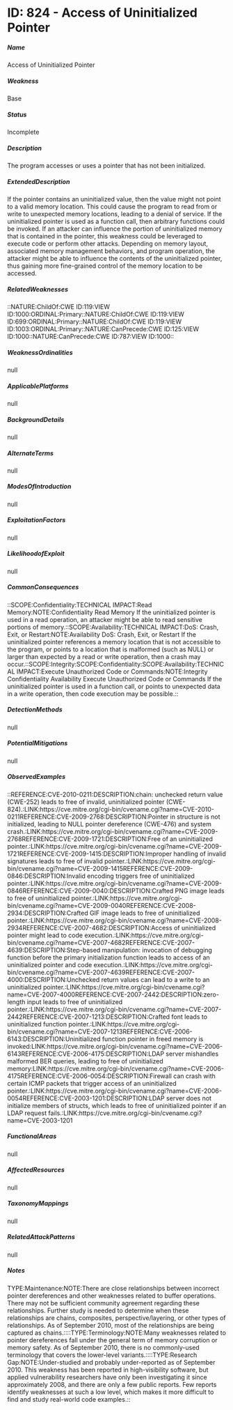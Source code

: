 # ID: 824 - Access of Uninitialized Pointer
<h5>Name</h5>Access of Uninitialized Pointer
<h5>Weakness</h5>Base
<h5>Status</h5>Incomplete
<h5>Description</h5>The program accesses or uses a pointer that has not been initialized.
<h5>ExtendedDescription</h5>If the pointer contains an uninitialized value, then the value might not point to a valid memory location. This could cause the program to read from or write to unexpected memory locations, leading to a denial of service. If the uninitialized pointer is used as a function call, then arbitrary functions could be invoked. If an attacker can influence the portion of uninitialized memory that is contained in the pointer, this weakness could be leveraged to execute code or perform other attacks. Depending on memory layout, associated memory management behaviors, and program operation, the attacker might be able to influence the contents of the uninitialized pointer, thus gaining more fine-grained control of the memory location to be accessed.
<h5>RelatedWeaknesses</h5>::NATURE:ChildOf:CWE ID:119:VIEW ID:1000:ORDINAL:Primary::NATURE:ChildOf:CWE ID:119:VIEW ID:699:ORDINAL:Primary::NATURE:ChildOf:CWE ID:119:VIEW ID:1003:ORDINAL:Primary::NATURE:CanPrecede:CWE ID:125:VIEW ID:1000::NATURE:CanPrecede:CWE ID:787:VIEW ID:1000::
<h5>WeaknessOrdinalities</h5>null
<h5>ApplicablePlatforms</h5>null
<h5>BackgroundDetails</h5>null
<h5>AlternateTerms</h5>null
<h5>ModesOfIntroduction</h5>null
<h5>ExploitationFactors</h5>null
<h5>LikelihoodofExploit</h5>null
<h5>CommonConsequences</h5>::SCOPE:Confidentiality:TECHNICAL IMPACT:Read Memory:NOTE:Confidentiality Read Memory If the uninitialized pointer is used in a read operation, an attacker might be able to read sensitive portions of memory.::SCOPE:Availability:TECHNICAL IMPACT:DoS: Crash, Exit, or Restart:NOTE:Availability DoS: Crash, Exit, or Restart If the uninitialized pointer references a memory location that is not accessible to the program, or points to a location that is malformed (such as NULL) or larger than expected by a read or write operation, then a crash may occur.::SCOPE:Integrity:SCOPE:Confidentiality:SCOPE:Availability:TECHNICAL IMPACT:Execute Unauthorized Code or Commands:NOTE:Integrity Confidentiality Availability Execute Unauthorized Code or Commands If the uninitialized pointer is used in a function call, or points to unexpected data in a write operation, then code execution may be possible.::
<h5>DetectionMethods</h5>null
<h5>PotentialMitigations</h5>null
<h5>ObservedExamples</h5>::REFERENCE:CVE-2010-0211:DESCRIPTION:chain: unchecked return value (CWE-252) leads to free of invalid, uninitialized pointer (CWE-824).:LINK:https://cve.mitre.org/cgi-bin/cvename.cgi?name=CVE-2010-0211REFERENCE:CVE-2009-2768:DESCRIPTION:Pointer in structure is not initialized, leading to NULL pointer dereference (CWE-476) and system crash.:LINK:https://cve.mitre.org/cgi-bin/cvename.cgi?name=CVE-2009-2768REFERENCE:CVE-2009-1721:DESCRIPTION:Free of an uninitialized pointer.:LINK:https://cve.mitre.org/cgi-bin/cvename.cgi?name=CVE-2009-1721REFERENCE:CVE-2009-1415:DESCRIPTION:Improper handling of invalid signatures leads to free of invalid pointer.:LINK:https://cve.mitre.org/cgi-bin/cvename.cgi?name=CVE-2009-1415REFERENCE:CVE-2009-0846:DESCRIPTION:Invalid encoding triggers free of uninitialized pointer.:LINK:https://cve.mitre.org/cgi-bin/cvename.cgi?name=CVE-2009-0846REFERENCE:CVE-2009-0040:DESCRIPTION:Crafted PNG image leads to free of uninitialized pointer.:LINK:https://cve.mitre.org/cgi-bin/cvename.cgi?name=CVE-2009-0040REFERENCE:CVE-2008-2934:DESCRIPTION:Crafted GIF image leads to free of uninitialized pointer.:LINK:https://cve.mitre.org/cgi-bin/cvename.cgi?name=CVE-2008-2934REFERENCE:CVE-2007-4682:DESCRIPTION:Access of uninitialized pointer might lead to code execution.:LINK:https://cve.mitre.org/cgi-bin/cvename.cgi?name=CVE-2007-4682REFERENCE:CVE-2007-4639:DESCRIPTION:Step-based manipulation: invocation of debugging function before the primary initialization function leads to access of an uninitialized pointer and code execution.:LINK:https://cve.mitre.org/cgi-bin/cvename.cgi?name=CVE-2007-4639REFERENCE:CVE-2007-4000:DESCRIPTION:Unchecked return values can lead to a write to an uninitialized pointer.:LINK:https://cve.mitre.org/cgi-bin/cvename.cgi?name=CVE-2007-4000REFERENCE:CVE-2007-2442:DESCRIPTION:zero-length input leads to free of uninitialized pointer.:LINK:https://cve.mitre.org/cgi-bin/cvename.cgi?name=CVE-2007-2442REFERENCE:CVE-2007-1213:DESCRIPTION:Crafted font leads to uninitialized function pointer.:LINK:https://cve.mitre.org/cgi-bin/cvename.cgi?name=CVE-2007-1213REFERENCE:CVE-2006-6143:DESCRIPTION:Uninitialized function pointer in freed memory is invoked:LINK:https://cve.mitre.org/cgi-bin/cvename.cgi?name=CVE-2006-6143REFERENCE:CVE-2006-4175:DESCRIPTION:LDAP server mishandles malformed BER queries, leading to free of uninitialized memory:LINK:https://cve.mitre.org/cgi-bin/cvename.cgi?name=CVE-2006-4175REFERENCE:CVE-2006-0054:DESCRIPTION:Firewall can crash with certain ICMP packets that trigger access of an uninitialized pointer.:LINK:https://cve.mitre.org/cgi-bin/cvename.cgi?name=CVE-2006-0054REFERENCE:CVE-2003-1201:DESCRIPTION:LDAP server does not initialize members of structs, which leads to free of uninitialized pointer if an LDAP request fails.:LINK:https://cve.mitre.org/cgi-bin/cvename.cgi?name=CVE-2003-1201
<h5>FunctionalAreas</h5>null
<h5>AffectedResources</h5>null
<h5>TaxonomyMappings</h5>null
<h5>RelatedAttackPatterns</h5>null
<h5>Notes</h5>TYPE:Maintenance:NOTE:There are close relationships between incorrect pointer dereferences and other weaknesses related to buffer operations. There may not be sufficient community agreement regarding these relationships. Further study is needed to determine when these relationships are chains, composites, perspective/layering, or other types of relationships. As of September 2010, most of the relationships are being captured as chains.::::TYPE:Terminology:NOTE:Many weaknesses related to pointer dereferences fall under the general term of memory corruption or memory safety. As of September 2010, there is no commonly-used terminology that covers the lower-level variants.::::TYPE:Research Gap:NOTE:Under-studied and probably under-reported as of September 2010. This weakness has been reported in high-visibility software, but applied vulnerability researchers have only been investigating it since approximately 2008, and there are only a few public reports. Few reports identify weaknesses at such a low level, which makes it more difficult to find and study real-world code examples.::

